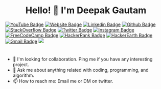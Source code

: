 <h1 align="center"> Hello! 👋 I'm Deepak Gautam </h1>


<!---[![YouTube Badge](https://img.shields.io/badge/-GautamXDeepak-f70000?style=plastic&logo=youtube&logoColor=white&link=https://www.youtube.com/c/DeepakGautamX/)](https://www.youtube.com/c/DeepakGautamX/)
[![Website Badge](https://img.shields.io/badge/-Deepak5j.Bitbucket.io-026802?style=plastic&logo=Google-Chrome&logoColor=white&link=https://deepak5j.bitbucket.io/)](https://deepak5j.bitbucket.io/)
[![Linkedin Badge](https://img.shields.io/badge/-GautamXDeepak-0073b0?style=plastic&logo=Linkedin&logoColor=white&link=https://www.linkedin.com/in/gautamxdeepak/)](https://www.linkedin.com/in/gautamxdeepak/)
[![Github Badge](https://img.shields.io/badge/-Deepak5J-000000?style=plastic&logo=github&logoColor=white&link=https://github.com/deepak5j/)](https://github.com/deepak5j/)
[![StackOverflow Badge](https://img.shields.io/badge/-DeepakGautam-e9790f?style=plastic&logo=stackoverflow&logoColor=white&link=https://stackoverflow.com/users/7604395/deepak-gautam?tab=profile)](https://stackoverflow.com/users/7604395/deepak-gautam?tab=profile)
[![Twitter Badge](https://img.shields.io/badge/-DeepakGautamX-1d9eee?style=plastic&labelColor=1ca0f1&logo=twitter&logoColor=white&link=https://twitter.com/GautamxDeepak)](https://twitter.com/GautamxDeepak)
[![Instagram Badge](https://img.shields.io/badge/-DeepakGautamX-c836ab?style=plastic&logo=instagram&logoColor=white&link=https://instagram.com/deepakgautamx)](https://instagram.com/deepakgautamx)
[![FreeCodeCamp Badge](https://img.shields.io/badge/-GautamXDeepak-0a0a23?style=plastic&logo=freecodecamp&logoColor=white&link=https://www.freecodecamp.org/deepak5j)](https://www.freecodecamp.org/deepak5j)
[![HackerRank Badge](https://img.shields.io/badge/-GautamXDeepak-1ba94c?style=plastic&logo=hackerrank&logoColor=white&link=https://www.hackerrank.com/gautamxdeepak/)](https://www.hackerrank.com/gautamxdeepak)
[![HackerEarth Badge](https://img.shields.io/badge/-GautamXDeepak-323754?style=plastic&logo=hackerearth&logoColor=white&link=https://www.hackerearth.com/@gautamxdeepak)](https://www.hackerearth.com/@gautamxdeepak)
[![Gmail Badge](https://img.shields.io/badge/-gautamxdeepak@gmail.com-d6493e?style=plastic&logo=Gmail&logoColor=white&link=mailto:gautamxdeepak@gmail.com)](mailto:gautamxdeepak@gmail.com)
![](https://komarev.com/ghpvc/?username=deepak5j&style=plastic&color=ff69b4)--->


[![YouTube Badge](https://img.shields.io/badge/-YouTube-f70000?style=plastic&logo=youtube&logoColor=white&link=https://www.youtube.com/c/DeepakGautamX/)](https://www.youtube.com/c/DeepakGautamX/)
[![Website Badge](https://img.shields.io/badge/-Portfolio.Bitbucket.io-026802?style=plastic&logo=Google-Chrome&logoColor=white&link=https://deepak5j.bitbucket.io/)](https://deepak5j.bitbucket.io/)
[![Linkedin Badge](https://img.shields.io/badge/-Linkedin-0073b0?style=plastic&logo=Linkedin&logoColor=white&link=https://www.linkedin.com/in/gautamxdeepak/)](https://www.linkedin.com/in/gautamxdeepak/)
[![Github Badge](https://img.shields.io/badge/-Github-000000?style=plastic&logo=github&logoColor=white&link=https://github.com/deepak5j/)](https://github.com/deepak5j/)
[![StackOverflow Badge](https://img.shields.io/badge/-StackOverflow-e9790f?style=plastic&logo=stackoverflow&logoColor=white&link=https://stackoverflow.com/users/7604395/deepak-gautam?tab=profile)](https://stackoverflow.com/users/7604395/deepak-gautam?tab=profile)
[![Twitter Badge](https://img.shields.io/badge/-Twitter-1d9eee?style=plastic&labelColor=1ca0f1&logo=twitter&logoColor=white&link=https://twitter.com/GautamxDeepak)](https://twitter.com/GautamxDeepak)
[![Instagram Badge](https://img.shields.io/badge/-Instagram-c836ab?style=plastic&logo=instagram&logoColor=white&link=https://instagram.com/deepakgautamx)](https://instagram.com/deepakgautamx)
[![FreeCodeCamp Badge](https://img.shields.io/badge/-FreeCodeCamp-0a0a23?style=plastic&logo=freecodecamp&logoColor=white&link=https://www.freecodecamp.org/deepak5j)](https://www.freecodecamp.org/deepak5j)
[![HackerRank Badge](https://img.shields.io/badge/-HackerRank-1ba94c?style=plastic&logo=hackerrank&logoColor=white&link=https://www.hackerrank.com/gautamxdeepak/)](https://www.hackerrank.com/gautamxdeepak)
[![HackerEarth Badge](https://img.shields.io/badge/-HackerEarth-323754?style=plastic&logo=hackerearth&logoColor=white&link=https://www.hackerearth.com/@gautamxdeepak)](https://www.hackerearth.com/@gautamxdeepak)
[![Gmail Badge](https://img.shields.io/badge/-gautamxdeepak@gmail.com-d6493e?style=plastic&logo=Gmail&logoColor=white&link=mailto:gautamxdeepak@gmail.com)](mailto:gautamxdeepak@gmail.com)
![](https://komarev.com/ghpvc/?username=deepak5j&style=plastic&color=ff69b4)

<!---**Deepak5j/Deepak5j** is a ✨ _special_ ✨ repository because its `README.md` (this file) appears on your GitHub profile.--->

<!---Here are some ideas to get you started:--->

<!--- - 🔭 I’m currently working on ... --->
<!--- - 🌱 I’m currently learning ... --->
<!--- - 👯 I’m looking to collaborate on ... --->
<!--- - 🤔 I’m looking for help with ... --->
<!--- - 😄 Pronouns: ... --->
<!--- - ⚡ Fun fact: ... --->
#
- 👯 I'm looking for collaboration. Ping me if you have any interesting project.
- 💬 Ask me about anything related with coding, programming, and algorithm.
- 📫 How to reach me: Email me or DM on twitter. 

